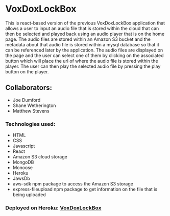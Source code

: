 # VoxDoxLockBox
This is react-based version of the previous VoxDoxLockBox application that allows a user to input an audio file that is stored within the cloud that can then be selected and played back using an audio player that is on the home page.  The audio files are stored within an Amazon S3 bucket and the metadata about that audio file is stored within a mysql database so that it can be referenced later by the application.  The audio files are displayed on the page and the user can select one of them by clicking on the associated button which will place the url of where the audio file is stored within the player.  The user can then play the selected audio file by pressing the play button on the player.

## Collaborators:
* Joe Dumford
* Shane Wetherington
* Matthew Stevens


### Technologies used:
* HTML
* CSS
* Javascript
* React
* Amazon S3 cloud storage
* MongoDB
* Monoose
* Heroku
* JawsDb
* aws-sdk npm package to access the Amazon S3 storage
* express-fileupload npm package to get information on the file that is being uploaded

### Deployed on Heroku: [VoxDoxLockBox](https://damp-sea-97566.herokuapp.com/)

